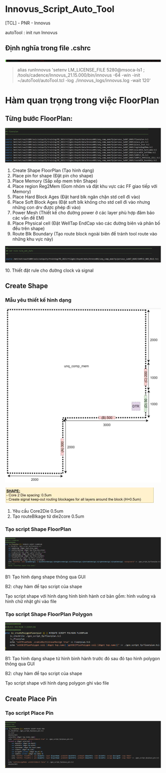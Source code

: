 # Innovus_Script_Auto_Tool
[TCL] - PNR - Innovus <p>
autoTool : init run Innovus <p>

## Định nghĩa trong file .cshrc
<img src="./img/img_0608_cshrc.png"> <p>
> alias runInnovus 'setenv LM_LICENSE_FILE 5280@msoca-ls1 ; /tools/cadence/Innovus_21.15.000/bin/innovus  -64 -win -init ~/autoTool/autoTool.tcl -log ./innovus_logs/innovus.log -wait 120' 

# Hàm quan trọng trong việc FloorPlan

## Từng bước FloorPlan:
<img src="./img/img_0608_StepFloorPlan.png"> <p>
1. Create Shape FloorPlan (Tạo hình dạng)
2. Place pin for shape (Đặt pin cho shape)
3. Place Memory (Sắp xếp mem trên Shape)
4. Place region Reg2Mem (Gom nhóm và đặt khu vực các FF giao tiếp với Memory)
5. Place Hard Block Ages (Đặt hard blk ngăn chặn std cell đi vào)
6. Place Soft Block Ages (Đặt soft blk không cho std cell đi vào nhưng những con drv được phép đi vào)
7. Power Mesh (Thiết kế cho đường power ở các layer phù hợp đãm bảo các vấn đề EM)
8. Place Physical cell (Đặt WellTap EndCap vào các đường biên và phân bố đều trên shape)
9. Route Blk Boundary (Tạo route block ngoài biên để tránh tool route vào những khu vực này)

<img src="./img/img_0608_StepFloorPlanRule.png"> <p>
10. Thiết đặt rule cho đường clock và signal

## Create Shape
### Mẫu yêu thiết kế hình dạng
<img src="./img/img_0608_ExFloorPlan.png"> <p>
<img src="./img/img_0608_ExFloorPlan1.png"> <p>
1. Yêu cầu Core2Die 0.5um
2. Tạo routeBlkage từ die2core 0.5um

### Tạo script Shape FloorPlan
<img src="./img/img_0608_GenScriptCreateFloorPlanShape.png"> <p>

B1: Tạo hình dạng shape thông qua GUI <p>
B2: chạy hàm để tạo script của shape <p>
Tạo script shape với hình dạng hình bình hành cơ bản gồm: hình vuông và hình chữ nhật ghi vào file <p>

### Tạo script Shape FloorPlan Polygon
<img src="./img/img_0608_GenScriptCreateFloorPlanShapePolygon.png"> <p>

B1: Tạo hình dạng shape từ hình bình hành trước đó sau đó tạo hình polygon thông qua GUI <p>
B2: chạy hàm để tạo script của shape <p>
Tạo script shape với hình dạng polygon ghi vào file <p>

## Create Place Pin

### Tạo script Place Pin
<img src="./img/img_0608_PlacePinForShape.png"> <p>